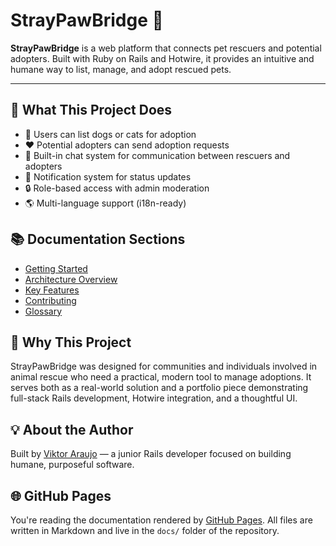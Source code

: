 # StrayPawBridge 🐾

**StrayPawBridge** is a web platform that connects pet rescuers and potential adopters. Built with Ruby on Rails and Hotwire, it provides an intuitive and humane way to list, manage, and adopt rescued pets.

---

## 🚀 What This Project Does

- 🐶 Users can list dogs or cats for adoption
- ❤️ Potential adopters can send adoption requests
- 💬 Built-in chat system for communication between rescuers and adopters
- 🔔 Notification system for status updates
- 🔒 Role-based access with admin moderation
- 🌎 Multi-language support (i18n-ready)

## 📚 Documentation Sections

- [Getting Started](getting-started.md)
- [Architecture Overview](architecture.md)
- [Key Features](features.md)
- [Contributing](contributing.md)
- [Glossary](glossary.md)

## 🧠 Why This Project

StrayPawBridge was designed for communities and individuals involved in animal rescue who need a practical, modern tool to manage adoptions. It serves both as a real-world solution and a portfolio piece demonstrating full-stack Rails development, Hotwire integration, and a thoughtful UI.

## 💡 About the Author

Built by [Viktor Araujo](https://github.com/vkaraujo) — a junior Rails developer focused on building humane, purposeful software.

## 🌐 GitHub Pages

You're reading the documentation rendered by [GitHub Pages](https://pages.github.com/). All files are written in Markdown and live in the `docs/` folder of the repository.
